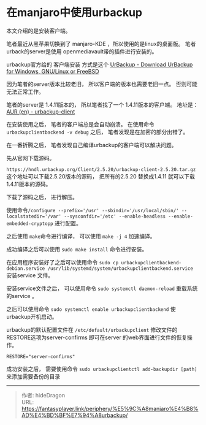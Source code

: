 # 在manjaro中使用urbackup


本文介绍的是安装客户端。 

笔者最近从黑苹果切换到了 manjaro-KDE ，所以使用的是linux的桌面版。 笔者urback的server是使用 openmediavault带的插件进行安装的。

urbackup官方给的 客户端安装 方式是这个 [UrBackup - Download UrBackup for Windows, GNU/Linux or FreeBSD](https://www.urbackup.org/download.html#client_arch)

因为笔者的server版本比较老旧， 所以客户端的版本也需要老旧一点。 否则可能无法正常工作。 

笔者的server是 1.4.11版本的， 所以笔者找了一个 1.4.11版本的客户端。 地址是： [AUR (en) - urbackup-client](https://aur.archlinux.org/packages/urbackup-client)

在安装使用之后， 笔者的客户端总是会自动崩溃。 在使用命令`urbackupclientbackend -v debug` 之后， 笔者发现是在加密的部分出错了。

在一番折腾之后， 笔者发现自己编译urbackup的客户端可以解决问题。

先从官网下载源码。 

`https://hndl.urbackup.org/Client/2.5.20/urbackup-client-2.5.20.tar.gz` 这个地址可以下载2.5.20版本的源码， 把所有的2.5.20 替换成1.4.11 就可以下载1.4.11版本的源码。

下载了源码之后， 进行解压。

使用命令`/configure --prefix='/usr' --sbindir='/usr/local/sbin/' --localstatedir='/var' --sysconfdir='/etc' --enable-headless --enable-embedded-cryptopp` 进行配置。

之后使用  `make`命令进行编译， 可以使用 `make -j 4` 加速编译。

成功编译之后可以使用 `sudo make install` 命令进行安装。

在应用程序安装好了之后可以使用命令 `sudo cp urbackupclientbackend-debian.service /usr/lib/systemd/system/urbackupclientbackend.service` 安装service 文件。 

安装service文件之后， 可以使用命令 `sudo systemctl daemon-reload` 重载系统的service 。

之后可以使用命令 `sudo systemctl enable urbackupclientbackend` 使urbackup开机启动。

urbackup的默认配置文件在 `/etc/default/urbackupclient` 修改文件的RESTORE选项为server-confirms 即可在server 的web界面进行文件的恢复操作。 

`RESTORE="server-confirms"`

成功安装之后， 需要使用命令 `sudo urbackupclientctl add-backupdir [path]`  来添加需要备份的目录


---

> 作者: hideDragon  
> URL: https://fantasyplayer.link/periphery/%E5%9C%A8manjaro%E4%B8%AD%E4%BD%BF%E7%94%A8urbackup/  

